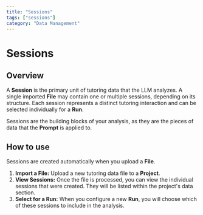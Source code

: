 ```yaml
---
title: "Sessions"
tags: ["sessions"]
category: "Data Management"
---
```


# Sessions

## Overview

A **Session** is the primary unit of tutoring data that the LLM analyzes. A single imported **File** may contain one or multiple sessions, depending on its structure. Each session represents a distinct tutoring interaction and can be selected individually for a **Run**.

Sessions are the building blocks of your analysis, as they are the pieces of data that the **Prompt** is applied to.

## How to use

Sessions are created automatically when you upload a **File**.

1.  **Import a File:** Upload a new tutoring data file to a **Project**.
2.  **View Sessions:** Once the file is processed, you can view the individual sessions that were created. They will be listed within the project's data section.
3.  **Select for a Run:** When you configure a new **Run**, you will choose which of these sessions to include in the analysis.
